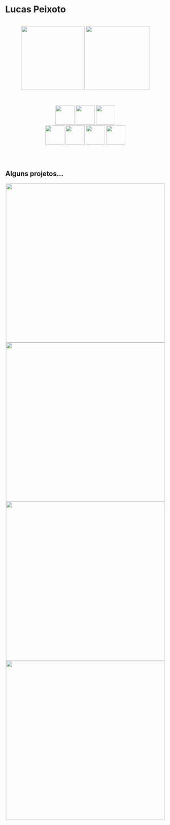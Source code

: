 
<h1>Lucas Peixoto</h1><br/>

<div align="center">
  <img height="200em" src="https://github-readme-stats.vercel.app/api?username=LucasPeixotg&&count_private=true&hide_rank=true&theme=dark&show_icons=true"/>
  <img height="200em" height="100%" src="https://github-readme-stats.vercel.app/api/top-langs/?username=LucasPeixotg&theme=dark"/>
</div>

<br/>

##

<div align="center">
  <img height="60" src="https://cdn.jsdelivr.net/gh/devicons/devicon/icons/c/c-original.svg" />
  <img height="60" src="https://cdn.jsdelivr.net/gh/devicons/devicon/icons/python/python-original.svg" />
  <img height="60" src="https://cdn.jsdelivr.net/gh/devicons/devicon/icons/nodejs/nodejs-original.svg" />
</div>
<div align="center">
  <img height="60" src="https://cdn.jsdelivr.net/gh/devicons/devicon/icons/docker/docker-plain.svg" />      
  <img height="60" src="https://cdn.jsdelivr.net/gh/devicons/devicon/icons/mongodb/mongodb-plain-wordmark.svg" />
  <img height="60" src="https://cdn.jsdelivr.net/gh/devicons/devicon/icons/neo4j/neo4j-original.svg" />
  <img height="60" src="https://cdn.jsdelivr.net/gh/devicons/devicon/icons/mysql/mysql-original-wordmark.svg" />        
</div>

##

<br/>

<h2>Alguns projetos...</h2>
<div align="center">  
  <a target="_blank" href="https://github.com/LucasPeixotg/asteroidsMultiplayer"><img width=500 src="https://github-readme-stats.vercel.app/api/pin/?username=LucasPeixotg&repo=asteroidsMultiplayer&theme=dark"/></a>
  <a target="_blank" href="https://github.com/LucasPeixotg/aStarPathfinding"><img width=500 src="https://github-readme-stats.vercel.app/api/pin/?username=LucasPeixotg&repo=aStarPathfinding&theme=dark"/></a>
  <a target="_blank" href="https://github.com/LucasPeixotg/social-media-app"><img width=500 src="https://github-readme-stats.vercel.app/api/pin/?username=LucasPeixotg&repo=social-media-app&theme=dark"/></a>
  <a target="_blank" href="https://github.com/LucasPeixotg/BookWise"><img width=500 src="https://github-readme-stats.vercel.app/api/pin/?username=LucasPeixotg&repo=BookWise&theme=dark"/></a>
  
</div>
  
